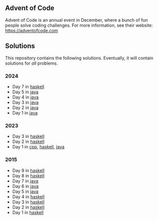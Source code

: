 ## Advent of Code

Advent of Code is an annual event in December, where a bunch of fun people solve coding challenges.
For more information, see their website: https://adventofcode.com

## Solutions

This repository contains the following solutions.
Eventually, it will contain solutions for _all_ problems.

### 2024

* Day 7 in [haskell](<https://github.com/dbarenholz/advent-of-code/blob/main/src/2024/07.hs>)
* Day 5 in [java](<https://github.com/dbarenholz/advent-of-code/blob/main/src/2024/05.java>)
* Day 4 in [java](<https://github.com/dbarenholz/advent-of-code/blob/main/src/2024/04.java>)
* Day 3 in [java](<https://github.com/dbarenholz/advent-of-code/blob/main/src/2024/03.java>)
* Day 2 in [java](<https://github.com/dbarenholz/advent-of-code/blob/main/src/2024/02.java>)
* Day 1 in [java](<https://github.com/dbarenholz/advent-of-code/blob/main/src/2024/01.java>)

### 2023

* Day 3 in [haskell](<https://github.com/dbarenholz/advent-of-code/blob/main/src/2023/03.hs>)
* Day 2 in [haskell](<https://github.com/dbarenholz/advent-of-code/blob/main/src/2023/02.hs>)
* Day 1 in [cpp](<https://github.com/dbarenholz/advent-of-code/blob/main/src/2023/01.cpp>), [haskell](<https://github.com/dbarenholz/advent-of-code/blob/main/src/2023/01.hs>), [java](<https://github.com/dbarenholz/advent-of-code/blob/main/src/2023/01.java>)

### 2015

* Day 9 in [haskell](<https://github.com/dbarenholz/advent-of-code/blob/main/src/2015/09.hs>)
* Day 8 in [haskell](<https://github.com/dbarenholz/advent-of-code/blob/main/src/2015/08.hs>)
* Day 7 in [java](<https://github.com/dbarenholz/advent-of-code/blob/main/src/2015/07.java>)
* Day 6 in [java](<https://github.com/dbarenholz/advent-of-code/blob/main/src/2015/06.java>)
* Day 5 in [java](<https://github.com/dbarenholz/advent-of-code/blob/main/src/2015/05.java>)
* Day 4 in [haskell](<https://github.com/dbarenholz/advent-of-code/blob/main/src/2015/04.hs>)
* Day 3 in [haskell](<https://github.com/dbarenholz/advent-of-code/blob/main/src/2015/03.hs>)
* Day 2 in [haskell](<https://github.com/dbarenholz/advent-of-code/blob/main/src/2015/02.hs>)
* Day 1 in [haskell](<https://github.com/dbarenholz/advent-of-code/blob/main/src/2015/01.hs>)
